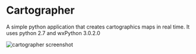 Cartographer
============

A simple python application that creates cartographics maps in real time. It uses python 2.7 and wxPython 3.0.2.0

![cartographer screenshot](http://andreaiacono.github.io/img/cartographer.png)
